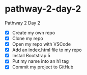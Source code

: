 # pathway-2-day-2

Pathway 2 Day 2 
- [x] Create my own repo
- [x] Clone my repo
- [x] Open my repo with VSCode
- [x] Add an index.html file to my repo
- [x] Install Bootstrap 5
- [x] Put my name into an h1 tag 
- [x] Commit my project to GitHub
